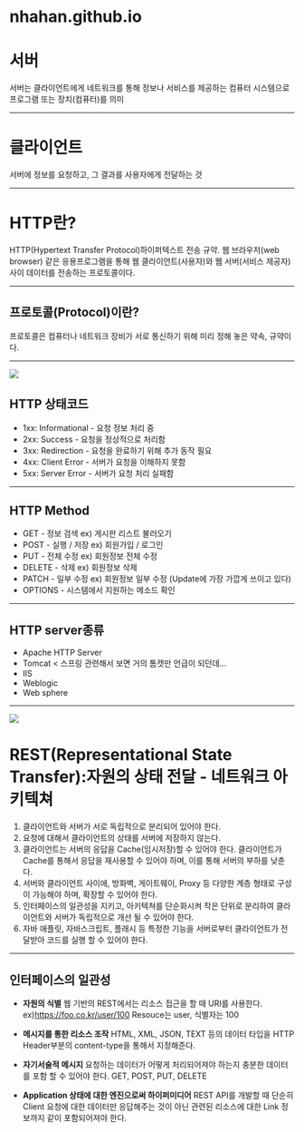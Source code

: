 # nhahan.github.io

# 서버
서버는 클라이언트에게 네트워크를 통해 정보나 서비스를 제공하는 컴퓨터 시스템으로 프로그램 또는 장치(컴퓨터)를 의미



* * * 



# 클라이언트
서버에 정보를 요청하고, 그 결과를 사용자에게 전달하는 것



* * * 



# HTTP란?
HTTP(Hypertext Transfer Protocol)하이퍼텍스트 전송 규약. 웹 브라우저(web browser) 같은 응용프로그램을 통해 웹 클라이언트(사용자)와 웹 서버(서비스 제공자) 사이 데이터를 전송하는 프로토콜이다.



* * * 



## 프로토콜(Protocol)이란? 
프로토콜은 컴퓨터나 네트워크 장비가 서로 통신하기 위해 미리 정해 놓은 약속, 규약이다.



* * * 



![](https://images.velog.io/images/kisy324/post/b47ae4bf-ad7c-453c-b74f-d742b8a28544/fafzfb.png)

## HTTP 상태코드
- 1xx: Informational - 요청 정보 처리 중
- 2xx: Success - 요청을 정상적으로 처리함
- 3xx: Redirection - 요청을 완료하기 위해 추가 동작 필요
- 4xx: Client Error - 서버가 요청을 이해하지 못함
- 5xx: Server Error - 서버가 요청 처리 실패함



* * * 



## HTTP Method
- GET - 정보 검색 ex) 게시판 리스트 불러오기
- POST - 실행 / 저장 ex) 회원가입 / 로그인
- PUT - 전체 수정 ex) 회원정보 전체 수정
- DELETE - 삭제 ex) 회원정보 삭제
- PATCH - 일부 수정 ex) 회원정보 일부 수정 (Update에 가장 가깝게 쓰이고 있다)
- OPTIONS - 시스템에서 지원하는 메소드 확인



* * * 



## HTTP server종류
- Apache HTTP Server
- Tomcat < 스프링 관련해서 보면 거의 톰캣만 언급이 되던데...
- IIS
- Weblogic
- Web sphere



* * * 



![](https://images.velog.io/images/kisy324/post/93db07e7-d1fa-4302-acc8-cd4270a4b867/restful.png)


# REST(Representational State Transfer):자원의 상태 전달 - 네트워크 아키텍쳐

1. 클라이언트와 서버가 서로 독립적으로 분리되어 있어야 한다.
2. 요청에 대해서 클라이언트의 상태를 서버에 저장하지 않는다.
3. 클라이언트는 서버의 응답을 Cache(임시저장)할 수 있어야 한다. 클라이언트가 Cache를 통해서 응답을 재사용할 수 있어야 하며, 이를 통해 서버의 부하를 낮춘다.
4. 서버와 클라이언트 사이에, 방화벽, 게이트웨이, Proxy 등 다양한 계층 형태로 구성이 가능해야 하며, 확장할 수 있어야 한다.
5. 인터페이스의 일관성을 지키고, 아키텍쳐를 단순화시켜 작은 단위로 분리하여 클라이언트와 서버가 독립적으로 개선 될 수 있어야 한다.
6. 자바 애플릿, 자바스크립트, 플래시 등 특정한 기능을 서버로부터 클라이언트가 전달받아 코드를 실행 할 수 있어야 한다.



* * * 



## 인터페이스의 일관성
- **자원의 식별**
웹 기반의 REST에서는 리소스 접근을 할 때 URI를 사용한다.
ex)https://foo.co.kr/user/100
Resouce는 user, 식별자는 100

- **메시지를 통한 리소스 조작**
HTML, XML, JSON, TEXT 등의 데이터 타입을 HTTP Header부분의 content-type을 통해서 지정해준다.

- **자기서술적 메시지**
요청하는 데이터가 어떻게 처리되어져야 하는지 충분한 데이터를 포함 할 수 있어야 한다.
GET, POST, PUT, DELETE

- **Application 상태에 대한 엔진으로써 하이퍼미디어**
REST API를 개발할 때 단순히 Client 요청에 대한 데이터만 응답해주는 것이 아닌 관련된 리소스에 대한 Link 정보까지 같이 포함되어져야 한다.

